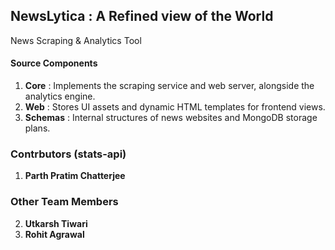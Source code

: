 ## NewsLytica : A Refined view of the World
News Scraping & Analytics Tool

#### Source Components
1. **Core** : Implements the scraping service and web server, alongside the analytics engine.
2. **Web** : Stores UI assets and dynamic HTML templates for frontend views.
3. **Schemas** : Internal structures of news websites and MongoDB storage plans.

### Contrbutors (stats-api)
1. **Parth Pratim Chatterjee**


### Other Team Members
2. **Utkarsh Tiwari**
3. **Rohit Agrawal**

